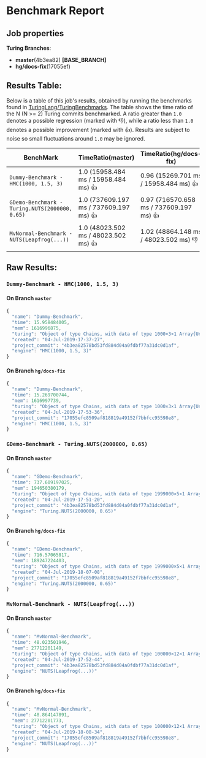 # Benchmark Report

## Job properties

**Turing Branches**:
- **master**(4b3ea82) **[BASE_BRANCH]**
- **hg/docs-fix**(17055ef) 

## Results Table:

Below is a table of this job's results, obtained by running the
benchmarks found in
[TuringLang/TuringBenchmarks](https://github.com/TuringLang/TuringBenchmarks). The
table shows the time ratio of the N (N >= 2) Turing commits
benchmarked. A ratio greater than `1.0` denotes a possible regression
(marked with :-1:), while a ratio less than `1.0` denotes a possible
improvement (marked with :+1:). Results are subject to
noise so small fluctuations around `1.0` may be ignored.

| BenchMark    |  TimeRatio(master) |  TimeRatio(hg/docs-fix) | 
| -----------  |  ----------------------- |  ----------------------- | 
| `Dummy-Benchmark - HMC(1000, 1.5, 3)` |  1.0 (15958.484 ms / 15958.484 ms) :+1: |  0.96 (15269.701 ms / 15958.484 ms) :+1: | 
| `GDemo-Benchmark - Turing.NUTS(2000000, 0.65)` |  1.0 (737609.197 ms / 737609.197 ms) :+1: |  0.97 (716570.658 ms / 737609.197 ms) :+1: | 
| `MvNormal-Benchmark - NUTS(Leapfrog(...))` |  1.0 (48023.502 ms / 48023.502 ms) :+1: |  1.02 (48864.148 ms / 48023.502 ms) :-1: | 

## Raw Results:

### `Dummy-Benchmark - HMC(1000, 1.5, 3)`
#### On Branch `master`
```javascript
{
  "name": "Dummy-Benchmark",
  "time": 15.958484005,
  "mem": 1616996875,
  "turing": "Object of type Chains, with data of type 1000×3×1 Array{Union{Missing, Float64},3}\n\nLog evidence      = 0.0\nIterations        = 1:1000\nThinning interval = 1\nChains            = 1\nSamples per chain = 1000\ninternals         = eval_num, lp\nparameters        = p\n\nparameters\n   Mean    SD   Naive SE  MCSE    ESS  \np 0.7203 0.1027   0.0032 0.0152 45.4727\n\n",
  "created": "04-Jul-2019-17-37-27",
  "project_commit": "4b3ea82578bd53fd884d04a0fdbf77a31dc0d1af",
  "engine": "HMC(1000, 1.5, 3)"
}

```

#### On Branch `hg/docs-fix`
```javascript
{
  "name": "Dummy-Benchmark",
  "time": 15.269700744,
  "mem": 1616997739,
  "turing": "Object of type Chains, with data of type 1000×3×1 Array{Union{Missing, Float64},3}\n\nLog evidence      = 0.0\nIterations        = 1:1000\nThinning interval = 1\nChains            = 1\nSamples per chain = 1000\ninternals         = eval_num, lp\nparameters        = p\n\nparameters\n   Mean    SD  Naive SE  MCSE    ESS  \np 0.6994 0.107   0.0034 0.0137 60.8799\n\n",
  "created": "04-Jul-2019-17-53-36",
  "project_commit": "17055efc8509af818819a49152f7bbfcc95598e8",
  "engine": "HMC(1000, 1.5, 3)"
}

```

### `GDemo-Benchmark - Turing.NUTS(2000000, 0.65)`
#### On Branch `master`
```javascript
{
  "name": "GDemo-Benchmark",
  "time": 737.609197025,
  "mem": 194650380179,
  "turing": "Object of type Chains, with data of type 1999000×5×1 Array{Union{Missing, Float64},3}\n\nLog evidence      = 0.0\nIterations        = 1:1999000\nThinning interval = 1\nChains            = 1\nSamples per chain = 1999000\ninternals         = eval_num, lf_eps, lp\nparameters        = m, s\n\nparameters\n   Mean    SD   Naive SE  MCSE        ESS     \nm 1.1657 0.7868   0.0006 0.0012 4.00669695×10⁵\ns 1.9800 1.8080   0.0013 0.0027 4.40144949×10⁵\n\n",
  "created": "04-Jul-2019-17-51-20",
  "project_commit": "4b3ea82578bd53fd884d04a0fdbf77a31dc0d1af",
  "engine": "Turing.NUTS(2000000, 0.65)"
}

```

#### On Branch `hg/docs-fix`
```javascript
{
  "name": "GDemo-Benchmark",
  "time": 716.57065817,
  "mem": 189247224403,
  "turing": "Object of type Chains, with data of type 1999000×5×1 Array{Union{Missing, Float64},3}\n\nLog evidence      = 0.0\nIterations        = 1:1999000\nThinning interval = 1\nChains            = 1\nSamples per chain = 1999000\ninternals         = eval_num, lf_eps, lp\nparameters        = m, s\n\nparameters\n   Mean    SD   Naive SE  MCSE        ESS     \nm 1.1665 0.7914   0.0006 0.0013 3.96519926×10⁵\ns 1.9929 1.9407   0.0014 0.0029 4.33359838×10⁵\n\n",
  "created": "04-Jul-2019-18-07-08",
  "project_commit": "17055efc8509af818819a49152f7bbfcc95598e8",
  "engine": "Turing.NUTS(2000000, 0.65)"
}

```

### `MvNormal-Benchmark - NUTS(Leapfrog(...))`
#### On Branch `master`
```javascript
{
  "name": "MvNormal-Benchmark",
  "time": 48.023501946,
  "mem": 27712201149,
  "turing": "Object of type Chains, with data of type 100000×12×1 Array{Union{Missing, Float64},3}\n\nLog evidence      = 0.0\nIterations        = 1:100000\nThinning interval = 1\nChains            = 1\nSamples per chain = 100000\ninternals         = eval_num, lp\nparameters        = θ[8], θ[9], θ[1], θ[3], θ[5], θ[2], θ[7], θ[10], θ[4], θ[6]\n\nparameters\n        Mean    SD   Naive SE  MCSE     ESS   \n θ[1] -0.0152 1.0028   0.0032 0.0123 6687.6587\n θ[2]  0.0157 0.9924   0.0031 0.0115 7447.5413\n θ[3] -0.0245 1.0104   0.0032 0.0120 7129.6839\n θ[4]  0.0180 1.0053   0.0032 0.0121 6855.9179\n θ[5] -0.0015 1.0017   0.0032 0.0117 7357.5989\n θ[6] -0.0211 0.9884   0.0031 0.0118 7051.3649\n θ[7]  0.0188 0.",
  "created": "04-Jul-2019-17-52-44",
  "project_commit": "4b3ea82578bd53fd884d04a0fdbf77a31dc0d1af",
  "engine": "NUTS(Leapfrog(...))"
}

```

#### On Branch `hg/docs-fix`
```javascript
{
  "name": "MvNormal-Benchmark",
  "time": 48.864147891,
  "mem": 27712201773,
  "turing": "Object of type Chains, with data of type 100000×12×1 Array{Union{Missing, Float64},3}\n\nLog evidence      = 0.0\nIterations        = 1:100000\nThinning interval = 1\nChains            = 1\nSamples per chain = 100000\ninternals         = eval_num, lp\nparameters        = θ[8], θ[9], θ[1], θ[3], θ[5], θ[2], θ[7], θ[10], θ[4], θ[6]\n\nparameters\n        Mean    SD   Naive SE  MCSE     ESS   \n θ[1]  0.0092 1.0070   0.0032 0.0120 7047.5643\n θ[2]  0.0034 1.0019   0.0032 0.0116 7506.8192\n θ[3] -0.0034 0.9900   0.0031 0.0121 6727.1868\n θ[4] -0.0133 1.0038   0.0032 0.0121 6840.2357\n θ[5]  0.0188 0.9953   0.0031 0.0118 7070.9920\n θ[6]  0.0109 0.9999   0.0032 0.0121 6873.7132\n θ[7] -0.0058 0.",
  "created": "04-Jul-2019-18-08-34",
  "project_commit": "17055efc8509af818819a49152f7bbfcc95598e8",
  "engine": "NUTS(Leapfrog(...))"
}

```


